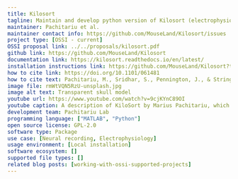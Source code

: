 ```yaml
---
title: Kilosort
tagline: Maintain and develop python version of Kilosort (electrophysiology data).
maintainer: Pachitariu et al.
maintainer contact info: https://github.com/MouseLand/Kilosort/issues
project type: [OSSI - current]
OSSI proposal link: ../../proposals/kilosort.pdf
github link: https://github.com/MouseLand/Kilosort
documentation link: https://kilosort.readthedocs.io/en/latest/
installation instructions link: https://github.com/MouseLand/Kilosort?tab=readme-ov-file#installation
how to cite link: https://doi.org/10.1101/061481
how to cite text: Pachitariu, M., Sridhar, S., Pennington, J., & Stringer, C. (2024). Spike sorting with Kilosort4.
image file: rmWtVQN5RzU-unsplash.jpg
image alt text: Transparent skull model
youtube url: https://www.youtube.com/watch?v=9cjKYnC89OI
youtube caption: A description of KiloSort by Marius Pachitariu, which is supported by the Open Science Software Initiative.
development team: Pachitariu Lab
programming language: ["MATLAB", "Python"]
open source license: GPL-2.0
software type: Package
use case: [Neural recording, Electrophysiology]
usage environment: [Local installation]
software ecosystem: []
supported file types: []
related blog posts: [working-with-ossi-supported-projects]
---
```

